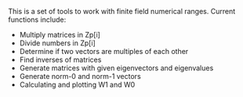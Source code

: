This is a set of tools to work with finite field numerical ranges. Current functions include:
- Multiply matrices in Zp[i]
- Divide numbers in Zp[i]
- Determine if two vectors are multiples of each other
- Find inverses of matrices
- Generate matrices with given eigenvectors and eigenvalues
- Generate norm-0 and norm-1 vectors
- Calculating and plotting W1 and W0